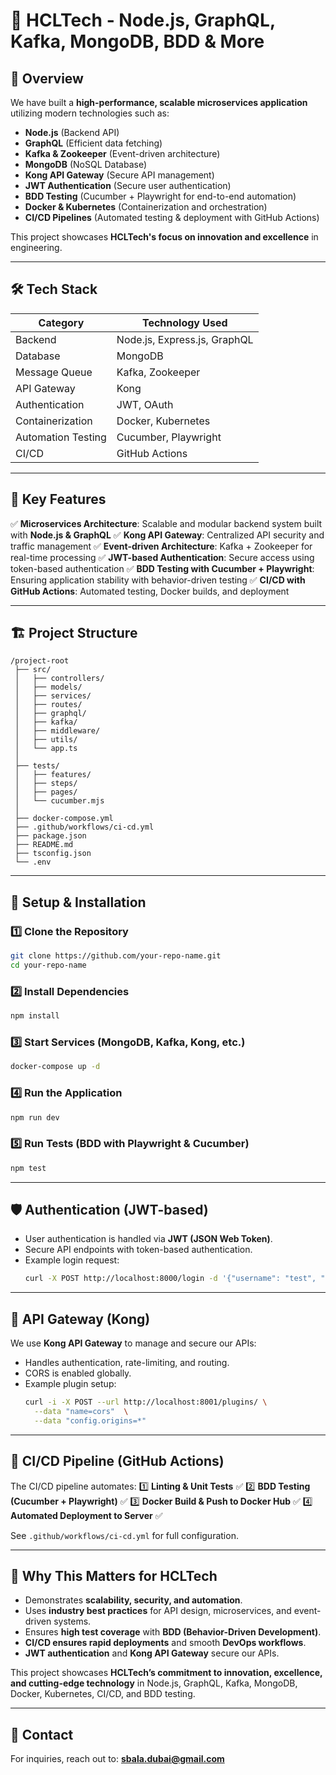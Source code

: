 # 🚀 HCLTech - Node.js, GraphQL, Kafka, MongoDB, BDD & More


## 📌 Overview
We have built a **high-performance, scalable microservices application** utilizing modern technologies such as:
- **Node.js** (Backend API)
- **GraphQL** (Efficient data fetching)
- **Kafka & Zookeeper** (Event-driven architecture)
- **MongoDB** (NoSQL Database)
- **Kong API Gateway** (Secure API management)
- **JWT Authentication** (Secure user authentication)
- **BDD Testing** (Cucumber + Playwright for end-to-end automation)
- **Docker & Kubernetes** (Containerization and orchestration)
- **CI/CD Pipelines** (Automated testing & deployment with GitHub Actions)

This project showcases **HCLTech's focus on innovation and excellence** in engineering.

---

## 🛠️ Tech Stack
| Category         | Technology Used |
|----------------|----------------|
| Backend       | Node.js, Express.js, GraphQL |
| Database      | MongoDB |
| Message Queue | Kafka, Zookeeper |
| API Gateway   | Kong |
| Authentication | JWT, OAuth |
| Containerization | Docker, Kubernetes |
| Automation Testing | Cucumber, Playwright |
| CI/CD         | GitHub Actions |

---

## 🎯 Key Features
✅ **Microservices Architecture**: Scalable and modular backend system built with **Node.js & GraphQL**
✅ **Kong API Gateway**: Centralized API security and traffic management
✅ **Event-driven Architecture**: Kafka + Zookeeper for real-time processing
✅ **JWT-based Authentication**: Secure access using token-based authentication
✅ **BDD Testing with Cucumber + Playwright**: Ensuring application stability with behavior-driven testing
✅ **CI/CD with GitHub Actions**: Automated testing, Docker builds, and deployment

---

## 🏗️ Project Structure
```
/project-root
 ├── src/
 │   ├── controllers/
 │   ├── models/
 │   ├── services/
 │   ├── routes/
 │   ├── graphql/
 │   ├── kafka/
 │   ├── middleware/
 │   ├── utils/
 │   └── app.ts
 │
 ├── tests/
 │   ├── features/
 │   ├── steps/
 │   ├── pages/
 │   └── cucumber.mjs
 │
 ├── docker-compose.yml
 ├── .github/workflows/ci-cd.yml
 ├── package.json
 ├── README.md
 ├── tsconfig.json
 └── .env
```

---

## 🔧 Setup & Installation
### **1️⃣ Clone the Repository**
```bash
git clone https://github.com/your-repo-name.git
cd your-repo-name
```

### **2️⃣ Install Dependencies**
```bash
npm install
```

### **3️⃣ Start Services (MongoDB, Kafka, Kong, etc.)**
```bash
docker-compose up -d
```

### **4️⃣ Run the Application**
```bash
npm run dev
```

### **5️⃣ Run Tests (BDD with Playwright & Cucumber)**
```bash
npm test
```

---

## 🛡️ Authentication (JWT-based)
- User authentication is handled via **JWT (JSON Web Token)**.
- Secure API endpoints with token-based authentication.
- Example login request:
  ```bash
  curl -X POST http://localhost:8000/login -d '{"username": "test", "password": "123456"}' -H "Content-Type: application/json"
  ```

---

## 📜 API Gateway (Kong)
We use **Kong API Gateway** to manage and secure our APIs:
- Handles authentication, rate-limiting, and routing.
- CORS is enabled globally.
- Example plugin setup:
  ```bash
  curl -i -X POST --url http://localhost:8001/plugins/ \
    --data "name=cors"  \
    --data "config.origins=*"
  ```

---

## 🚀 CI/CD Pipeline (GitHub Actions)
The CI/CD pipeline automates:
1️⃣ **Linting & Unit Tests** ✅
2️⃣ **BDD Testing (Cucumber + Playwright)** ✅
3️⃣ **Docker Build & Push to Docker Hub** ✅
4️⃣ **Automated Deployment to Server** ✅

See `.github/workflows/ci-cd.yml` for full configuration.

---

## 🎯 Why This Matters for HCLTech
- Demonstrates **scalability, security, and automation**.
- Uses **industry best practices** for API design, microservices, and event-driven systems.
- Ensures **high test coverage** with **BDD (Behavior-Driven Development)**.
- **CI/CD ensures rapid deployments** and smooth **DevOps workflows**.
- **JWT authentication** and **Kong API Gateway** secure our APIs.

This project showcases **HCLTech’s commitment to innovation, excellence, and cutting-edge technology** in Node.js, GraphQL, Kafka, MongoDB, Docker, Kubernetes, CI/CD, and BDD testing.

---

## 📩 Contact
For inquiries, reach out to: **sbala.dubai@gmail.com**


